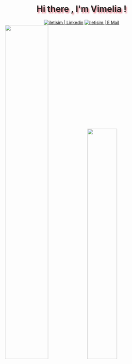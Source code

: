 
 <h1 align="center" style="color:#2B2A29;text-shadow: 3px 4px 4px rgba(205, 50, 70, 0.7);"> Hi there , I'm Vimelia !</h1>
 <div align="center"> 
  <a target="_blank" href="https://www.linkedin.com/in/vahide-degirmenci/"> <img alt="iletisim | Linkedin" src="https://img.shields.io/badge/linkedin-2B2A29.svg?style=for-the-badge&logo=linkedin&logoColor=EF7F1A"></a> 
 <a target="_blank" href="mailto:vahidedegirmencii@gmail.com"> <img alt="iletisim | E Mail" src="https://img.shields.io/badge/mail-2B2A29.svg?style=for-the-badge&logo=gmail&logoColor=EF7F1A"></a> 
</div>
 
<div>
  <img width="53%" alt="" src="https://github-readme-stats.vercel.app/api?username=Vimelia&show_icons=true&bg_color=2B2A29&icon_color=EF7F1A&text_color=FFF&title_color=EF7F1A"/>
  <img width="44%" alt="" src="https://github-readme-stats.vercel.app/api/top-langs/?username=Vimelia&layout=compact&bg_color=2B2A29&text_color=FFF&title_color=EF7F1A"/>
</div>
<!--
**Vimelia/Vimelia** is a ✨ _special_ ✨ repository because its `README.md` (this file) appears on your GitHub profile.

Here are some ideas to get you started:

- 🔭 I’m currently working on ...
- 🌱 I’m currently learning ...
- 👯 I’m looking to collaborate on ...
- 🤔 I’m looking for help with ...
- 💬 Ask me about ...
- 📫 How to reach me: ...
- 😄 Pronouns: ...
- ⚡ Fun fact: ...
-->
